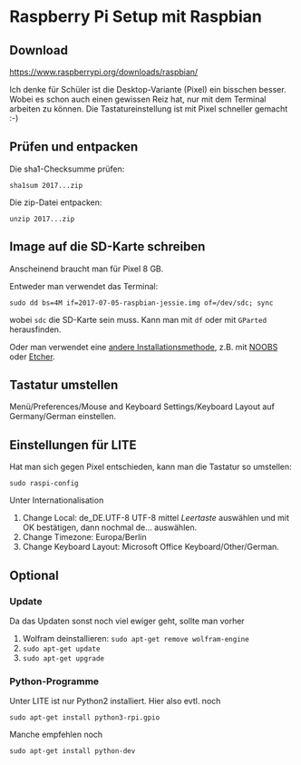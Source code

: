 # Raspberry Pi Setup mit Raspbian

## Download
https://www.raspberrypi.org/downloads/raspbian/

Ich denke für Schüler ist die Desktop-Variante (Pixel) ein bisschen besser. Wobei es schon auch einen gewissen Reiz hat, nur mit dem Terminal arbeiten zu können. Die Tastatureinstellung ist mit Pixel schneller gemacht :-)

## Prüfen und entpacken
Die sha1-Checksumme prüfen:

`sha1sum 2017...zip`

Die zip-Datei entpacken:

`unzip 2017...zip`

## Image auf die SD-Karte schreiben
Anscheinend braucht man für Pixel 8 GB.

Entweder man verwendet das Terminal:

`sudo dd bs=4M if=2017-07-05-raspbian-jessie.img of=/dev/sdc; sync`

wobei `sdc` die SD-Karte sein muss. Kann man mit `df` oder mit `GParted` herausfinden.

Oder man verwendet eine [andere Installationsmethode](https://www.raspberrypi.org/downloads/raspbian/), z.B. mit [NOOBS](https://www.raspberrypi.org/downloads/noobs/) oder [Etcher](https://etcher.io/?ref=etcher_footer).

## Tastatur umstellen
Menü/Preferences/Mouse and Keyboard Settings/Keyboard Layout auf Germany/German einstellen.

## Einstellungen für LITE
Hat man sich gegen Pixel entschieden, kann man die Tastatur so umstellen:

`sudo raspi-config`

Unter Internationalisation
1. Change Local: de_DE.UTF-8 UTF-8 mittel *Leertaste* auswählen und mit OK bestätigen, dann nochmal de... auswählen.
2. Change Timezone: Europa/Berlin
3. Change Keyboard Layout: Microsoft Office Keyboard/Other/German.

## Optional
### Update
Da das Updaten sonst noch viel ewiger geht, sollte man vorher
1. Wolfram deinstallieren: `sudo apt-get remove wolfram-engine`
2. `sudo apt-get update`
3. `sudo apt-get upgrade`

### Python-Programme
Unter LITE ist nur Python2 installiert. Hier also evtl. noch

`sudo apt-get install python3-rpi.gpio`

Manche empfehlen noch

`sudo apt-get install python-dev`
